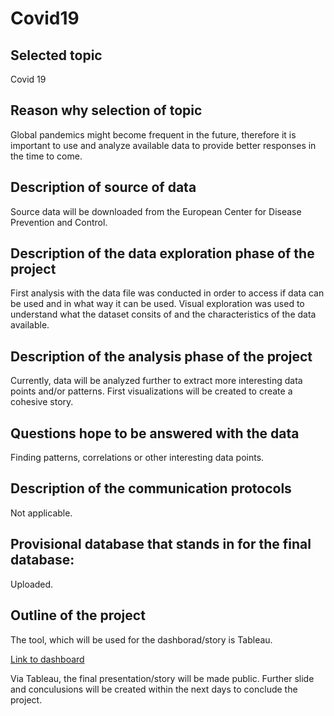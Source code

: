 # Covid19

## Selected topic
Covid 19 

## Reason why selection of topic
Global pandemics might become frequent in the future, therefore it is important to use and analyze available data to provide better responses in the time to come. 

## Description of source of data
Source data will be downloaded from the European Center for Disease Prevention and Control. 

## Description of the data exploration phase of the project
First analysis with the data file was conducted in order to access if data can be used and in what way it can be used. Visual exploration was used to understand what the dataset consits of and the characteristics of the data available. 

## Description of the analysis phase of the project
Currently, data will be analyzed further to extract more interesting data points and/or patterns. First visualizations will be created to create a cohesive story.  

## Questions hope to be answered with the data
Finding patterns, correlations or other interesting data points. 

## Description of the communication protocols
Not applicable.

## Provisional database that stands in for the final database: 
Uploaded.

## Outline of the project

The tool, which will be used for the dashborad/story is Tableau.

[Link to dashboard](https://public.tableau.com/app/profile/matthias2688/viz/CovidDataStory_16616990805110/Covid_Data?publish=yes)

Via Tableau, the final presentation/story will be made public. Further slide and conculusions will be created within the next days to conclude the project. 
